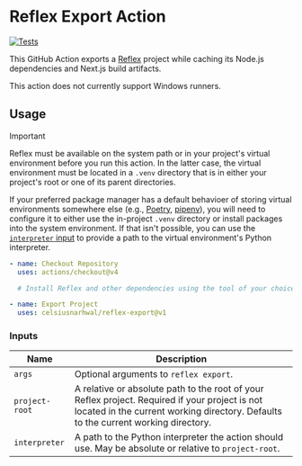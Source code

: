 # Reflex Export Action

[![Tests](https://github.com/celsiusnarhwal/reflex-export/actions/workflows/test.yml/badge.svg)](https://github.com/celsiusnarhwal/reflex-export/actions/workflows/test.yml)

This GitHub Action exports a [Reflex](https://reflex.dev) project while caching its Node.js dependencies and
Next.js build artifacts.

This action does not currently support Windows runners.

## Usage

> [!IMPORTANT]
> Reflex must be available on the system path or in your project's virtual environment before you run this action.
> In the latter case, the virtual environment must be located in a `.venv` directory that is in either your project's
> root or one of its parent directories.
> 
> If your preferred package manager has a default behavioer of storing virtual environments somewhere else 
> (e.g., [Poetry](https://python-poetry.org/docs/configuration/#virtualenvsin-project), [pipenv](https://pipenv.pypa.io/en/latest/virtualenv.html#custom-virtual-environment-location)), you will
> need to configure it to either use the in-project `.venv` directory or install packages into the system environment. If that isn't 
> possible, you can use the [`interpreter` input](#inputs) to provide a path to the virtual environment's Python interpreter.

```yaml
- name: Checkout Repository
  uses: actions/checkout@v4

  # Install Reflex and other dependencies using the tool of your choice, then...

- name: Export Project
  uses: celsiusnarhwal/reflex-export@v1
```


### Inputs

| **Name**       | **Description**                                                                                                                                                                      |
|----------------|--------------------------------------------------------------------------------------------------------------------------------------------------------------------------------------|
| `args`         | Optional arguments to `reflex export`.                                                                                                                                               |
| `project-root` | A relative or absolute path to the root of your Reflex project. Required if your project is not located in the current working directory. Defaults to the current working directory. |
| `interpreter`   | A path to the Python interpreter the action should use. May be absolute or relative to `project-root`.                                                                               |